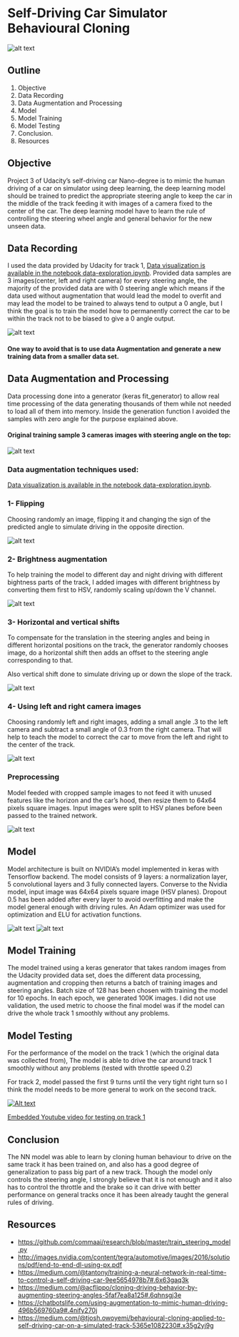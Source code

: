# Self-Driving Car Simulator Behavioural Cloning



![alt text](Screenshot.png)


## Outline
1. Objective
2. Data Recording
3. Data Augmentation and Processing
4. Model
5. Model Training
6. Model Testing
7. Conclusion.
8. Resources


## Objective

Project 3 of Udacity’s self-driving car Nano-degree is to mimic the human driving of a car on simulator using deep learning, the deep learning model should be trained to predict the appropriate steering angle to keep the car in the middle of the track feeding it with images of a camera fixed to the center of the car. The deep learning model have to learn the rule of controlling the steering wheel angle and general behavior for the new unseen data.


## Data Recording

I used the data provided by Udacity for track 1, [Data visualization is available in the notebook data-exploration.ipynb](data-exploration.ipynb).
Provided data samples are 3 images(center, left and right camera) for every steering angle, the majority of the provided data are with 0 steering angle which means if the data used without augmentation that would lead the model to overfit and may lead the model to be trained to always tend to output a 0 angle, but I think the goal is to train the model how to permanently correct the car to be within the track not to be biased to give a 0 angle output.

![alt text](Udacity_data.png)

#### One way to avoid that is to use data Augmentation and generate a new training data from a smaller data set.


## Data Augmentation and Processing

Data processing done into a generator (keras fit_generator) to allow real time processing of the data generating thousands of them while not needed to load all of them into memory. Inside the generation function I avoided the samples with zero angle for the purpose explained above.

#### Original training sample 3 cameras images with steering angle on the top:
![alt text](original_sample.png) 

### Data augmentation techniques used:
[Data visualization is available in the notebook data-exploration.ipynb](data-exploration.ipynb).

### 1- Flipping
Choosing randomly an image, flipping it and changing the sign of the predicted angle to simulate driving in the opposite direction.

![alt text](flipped_sample.png)

### 2- Brightness augmentation
To help training the model to different day and night driving with different bightness parts of the track, I added images with different brightness by converting them first to HSV, randomly scaling up/down the V channel.

![alt text](bright_sample.png)

### 3- Horizontal and vertical shifts
To compensate for the translation in the steering angles and being in different horizontal positions on the track, the generator randomly chooses image, do a horizontal shift then adds an offset to the steering angle corresponding to that.

Also vertical shift done to simulate driving up or down the slope of the track.

![alt text](shifted_sample.png)

### 4- Using left and right camera images
Choosing randomly left and right images, adding a small angle .3 to the left camera and subtract a small angle of 0.3 from the right camera. That will help to teach the model to correct the car to move from the left and right to the center of the track.

![alt text](left_right_camera_sample.png)

###  Preprocessing
Model feeded with cropped sample images to not feed it with unused features like the horizon and the car’s hood, then resize them to 64x64 pixels square images. Input images were split to HSV planes before been passed to the trained network.

![alt text](cropped_resized_sample.png)

## Model
Model architecture is built on NVIDIA’s model implemented in keras with Tensorflow backend. The model consists of 9 layers: a normalization layer, 5 convolutional layers and 3 fully connected layers. Converse to the Nvidia model, input image was 64x64 pixels square image (HSV planes). Dropout 0.5 has been added after every layer to avoid overfitting and make the model general enough with driving rules. An Adam optimizer was used for optimization and ELU for activation functions.

![alt text](nvidia.png)
![alt text](model_summary.png)



## Model Training

The model trained using a keras generator that takes random images from the Udacity provided data set, does the different data processing, augmentation and cropping then returns a batch of training images and steering angles.
Batch size of 128 has been chosen with training the model for 10 epochs. In each epoch, we generated 100K images.
I did not use validation, the used metric to choose the final model was if the model can drive the whole track 1 smoothly without any problems.



## Model Testing
For the performance of the model on the track 1 (which the original data was collected from), The model is able to drive the car around track 1 smoothly without any problems (tested with throttle speed 0.2)

For track 2, model passed the first 9 turns until the very tight right turn so I think the model needs to be more general to work on the second track.

[![Alt text](https://img.youtube.com/vi/CfLo5hfHdxs/0.jpg)](https://www.youtube.com/watch?v=CfLo5hfHdxs)

[Embedded Youtube video for testing on track 1](https://www.youtube.com/watch?v=CfLo5hfHdxs)


## Conclusion
The NN model was able to learn by cloning human behaviour to drive on the same track it has been trained on, and also has a good degree of generalization to pass big part of a new track. Though the model only controls the steering angle, I strongly believe that it is not enough and it also has to control the throttle and the brake so it can drive with better performance on general tracks once it has been already taught the general rules of driving.


## Resources
- https://github.com/commaai/research/blob/master/train_steering_model.py
- http://images.nvidia.com/content/tegra/automotive/images/2016/solutions/pdf/end-to-end-dl-using-px.pdf
- https://medium.com/@tantony/training-a-neural-network-in-real-time-to-control-a-self-driving-car-9ee5654978b7#.6x63gaq3k
- https://medium.com/@acflippo/cloning-driving-behavior-by-augmenting-steering-angles-5faf7ea8a125#.6qhnsgj3e
- https://chatbotslife.com/using-augmentation-to-mimic-human-driving-496b569760a9#.4nify270j
- https://medium.com/@tjosh.owoyemi/behavioural-cloning-applied-to-self-driving-car-on-a-simulated-track-5365e1082230#.x35g2yj9g
